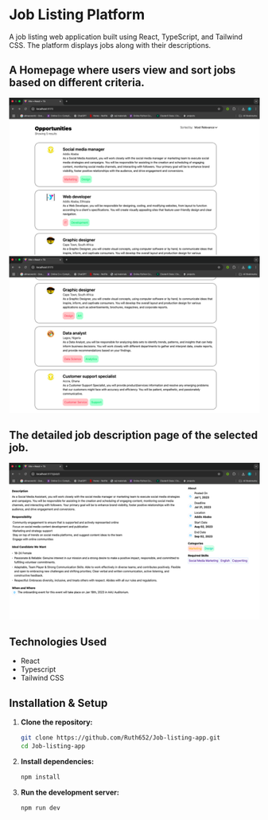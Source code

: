 # Job Listing Platform

A job listing web application built using React, TypeScript, and Tailwind CSS. The platform displays jobs along with their descriptions.

## A Homepage where users view and sort jobs based on different criteria.

![Job Listing page](./screenshots/page1.png)
![Job Listing page](./screenshots/page11.png)

## The detailed job description page of the selected job.

![Description page](./screenshots/page2.png)

## Technologies Used

- React
- Typescript
- Tailwind CSS

## Installation & Setup

1. **Clone the repository:**

   ```bash
   git clone https://github.com/Ruth652/Job-listing-app.git
   cd Job-listing-app
   ```

2. **Install dependencies:**

   ```bash
   npm install
   ```

3. **Run the development server:**

   ```bash
   npm run dev
   ```
